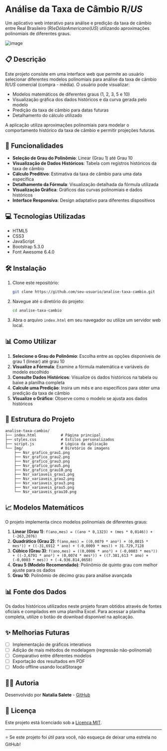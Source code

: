 # Análise da Taxa de Câmbio R$/US$

Um aplicativo web interativo para análise e predição da taxa de câmbio entre Real Brasileiro (R$) e Dólar Americano (US$) utilizando aproximações polinomiais de diferentes graus.

![image](https://github.com/user-attachments/assets/7aa039f8-1a59-4b25-aa49-e2b0548c168f)


## 📋 Descrição

Este projeto consiste em uma interface web que permite ao usuário selecionar diferentes modelos polinomiais para análise da taxa de câmbio R$/US$ comercial (compra - média). O usuário pode visualizar:

- Modelos matemáticos de diferentes graus (1, 2, 3, 5 e 10)
- Visualização gráfica dos dados históricos e da curva gerada pelo modelo
- Predição da taxa de câmbio para datas futuras
- Detalhamento do cálculo utilizado

A aplicação utiliza aproximações polinomiais para modelar o comportamento histórico da taxa de câmbio e permitir projeções futuras.

## 🚀 Funcionalidades

- **Seleção de Grau do Polinômio**: Linear (Grau 1) até Grau 10
- **Visualização de Dados Históricos**: Tabela com registros históricos da taxa de câmbio
- **Cálculo Preditivo**: Estimativa da taxa de câmbio para uma data específica
- **Detalhamento da Fórmula**: Visualização detalhada da fórmula utilizada
- **Visualização Gráfica**: Gráficos das curvas polinomiais e dados históricos
- **Interface Responsiva**: Design adaptativo para diferentes dispositivos

## 💻 Tecnologias Utilizadas

- HTML5
- CSS3
- JavaScript
- Bootstrap 5.3.0
- Font Awesome 6.4.0

## 🛠️ Instalação

1. Clone este repositório:
   ```bash
   git clone https://github.com/seu-usuario/analise-taxa-cambio.git
   ```

2. Navegue até o diretório do projeto:
   ```bash
   cd analise-taxa-cambio
   ```

3. Abra o arquivo `index.html` em seu navegador ou utilize um servidor web local.

## 📊 Como Utilizar

1. **Selecione o Grau do Polinômio**: Escolha entre as opções disponíveis de grau 1 (linear) até grau 10
2. **Visualize a Fórmula**: Examine a fórmula matemática e variáveis do modelo escolhido
3. **Consulte Dados Históricos**: Visualize os dados históricos na tabela ou baixe a planilha completa
4. **Calcule uma Predição**: Insira um mês e ano específicos para obter uma predição da taxa de câmbio
5. **Visualize o Gráfico**: Observe como o modelo se ajusta aos dados históricos

## 📁 Estrutura do Projeto

```
analise-taxa-cambio/
├── index.html           # Página principal
├── styles.css           # Estilos personalizados
├── script.js            # Lógica da aplicação
└── Img/                 # Diretório de imagens
    ├── Nsr_grafico_grau1.png
    ├── Nsr_grafico_grau2.png
    ├── Nsr_grafico_grau3.png
    ├── Nsr_grafico_grau5.png
    ├── Nsr_grafico_grau10.png
    ├── Nsr_variaveis_grau1.png
    ├── Nsr_variaveis_grau2.png
    ├── Nsr_variaveis_grau3.png
    ├── Nsr_variaveis_grau5.png
    └── Nsr_variaveis_grau10.png
```

## 📈 Modelos Matemáticos

O projeto implementa cinco modelos polinomiais de diferentes graus:

1. **Linear (Grau 1)**: `f(ano,mes) = ((ano * 0,1323) + (mes * 0,0146)) + (-263,2076)`
2. **Quadrático (Grau 2)**: `f(ano,mes) = ((0,0079 * ano²) + (0,0015 * mes²)) + ((-31,6912 * ano) + (-0,0009 * mes)) + 31.729,7128`
3. **Cúbico (Grau 3)**: `f(ano,mes) = ((0,0006 * ano³) + (-0,0003 * mes³)) + ((-3,6791 * ano²) + (0,0074 * mes²)) + ((7.381,613 * ano) + (-0,0003 * mes)) + (-4.936.814,0658)`
4. **Grau 5 (Modelo Recomendado)**: Polinômio de quinto grau com melhor ajuste para os dados
5. **Grau 10**: Polinômio de décimo grau para análise avançada

## 📊 Fonte dos Dados

Os dados históricos utilizados neste projeto foram obtidos através de fontes oficiais e compilados em uma planilha Excel. Para acessar a planilha completa, utilize o botão de download disponível na aplicação.

## ✨ Melhorias Futuras

- [ ] Implementação de gráficos interativos
- [ ] Adição de mais métodos de modelagem (regressão não-polinomial)
- [ ] Comparativo entre diferentes modelos
- [ ] Exportação dos resultados em PDF
- [ ] Modo offline usando localStorage

## 👩‍💻 Autoria

Desenvolvido por **Natalia Salete** - [GitHub](https://github.com/seu-usuario)

## 📄 Licença

Este projeto está licenciado sob a [Licença MIT](LICENSE).

---

⭐️ Se este projeto foi útil para você, não esqueça de deixar uma estrela no GitHub!
